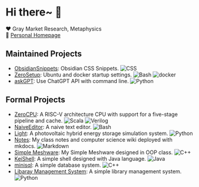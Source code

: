 # Hi there~ 👋
❤️ Gray Market Research, Metaphysics  
🔗 [Personal Homepage](https://zerokei.top)

## Maintained Projects

- [ObsidianSnippets](https://github.com/Zerokei/ObsidianSnippets): Obsidian CSS Snippets. ![CSS](https://img.shields.io/badge/-CSS-1572B6?logo=CSS3&logoColor=fff) 
- [ZeroSetup](https://github.com/Zerokei/ZeroSetup): Ubuntu and docker startup settings. ![Bash](https://img.shields.io/badge/-Bash-4EAA25?logo=gnu%20bash&logoColor=fff) ![docker](https://img.shields.io/badge/-Docker-2496ED?logo=docker&logoColor=fff) 
- [askGPT](https://github.com/Zerokei/askGPT): Use ChatGPT API with command line. ![Python](https://img.shields.io/badge/-Python-3776ab?logo=python&logoColor=fff)

## Formal Projects

- [ZeroCPU](https://github.com/Zerokei/ZeroCPU): A RISC-V architecture CPU with support for a five-stage pipeline and cache. ![Scala](https://img.shields.io/badge/-Scala-c02300?logo=scala&logoColor=fff) ![Verilog](https://img.shields.io/badge/-Verilog-625f86?logo=v&logoColor=fff)
- [NaiveEditor](https://github.com/Zerokei/NaiveEditor): A naive text editor. ![Bash](https://img.shields.io/badge/-Bash-4EAA25?logo=gnu%20bash&logoColor=fff) 
- [Light](https://github.com/Zerokei/Light): A photovoltaic hybrid energy storage simulation system. ![Python](https://img.shields.io/badge/-Python-3776ab?logo=python&logoColor=fff)
- [Notes](https://github.com/Zerokei/Notes): My class notes and computer science wiki deployed with mkdocs. ![Markdown](https://img.shields.io/badge/-Markdown-444444?logo=markdown)
- [Simple Meshware](https://github.com/Zerokei/Simple-Meshware): My Simple Meshware designed in OOP class. ![C++](https://img.shields.io/badge/-C%2B%2B-00599c?logo=c%2B%2B&logoColor=fff) 
- [KeiShell](https://github.com/Zerokei/KeiShell): A simple shell designed with Java language. ![Java](https://img.shields.io/badge/-Java-C01818?logo=coffeescript&logoColor=fff) 
- [minisql](https://github.com/Zerokei/minisql): A simple database system. ![C++](https://img.shields.io/badge/-C%2B%2B-00599c?logo=c%2B%2B&logoColor=fff) 
- [Libaray Management System](https://github.com/Zerokei/Library_Management_System): A simple library management system. ![Python](https://img.shields.io/badge/-Python-3776ab?logo=python&logoColor=fff)
